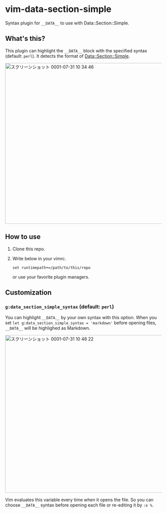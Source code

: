 # vim-data-section-simple

Syntax plugin for `__DATA__` to use with Data::Section::Simple.

## What's this?

This plugin can highlight the `__DATA__` block with the specified syntax (default: `perl`). It detects the format of [Data::Section::Simple][].

[Data::Section::Simple]: https://metacpan.org/pod/Data::Section::Simple

<img width="516" alt="スクリーンショット 0001-07-31 10 34 46" src="https://user-images.githubusercontent.com/1239245/62177162-defec300-b37e-11e9-8bb7-e464424bcecb.png">

## How to use

1. Clone this repo.
2. Write below in your vimrc.

   ```vim
   set runtimepath+=/path/to/this/repo
   ```

   or use your favorite plugin managers.

## Customization

### `g:data_section_simple_syntax` (default: `perl`)

You can highlight `__DATA__` by your own syntax with this option. When you set `let g:data_section_simple_syntax = 'markdown'` before opening files, `__DATA__` will be highlighed as Markdown.

<img width="506" alt="スクリーンショット 0001-07-31 10 46 22" src="https://user-images.githubusercontent.com/1239245/62177783-2e45f300-b381-11e9-9097-165d1494331c.png">

Vim evaluates this variable every time when it opens the file. So you can choose `__DATA__` syntax before opening each file or re-editing it by `:e %`.
